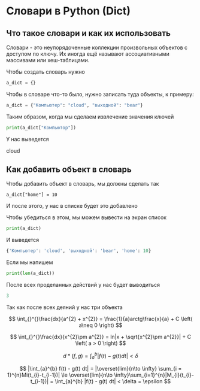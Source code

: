 # Словари в Python (Dict)

## Что такое словари и как их использовать

Словари - это неупорядоченные коллекции произвольных объектов с доступом по ключу. Их иногда ещё называют ассоциативными массивами или хеш-таблицами.

Чтобы создать словарь нужно

```python
a_dict = {}
```

Чтобы в словаре что-то было, нужно записать туда объекты, к примеру:

```python
a_dict = {"Компьютер": "cloud", "выходной": "bear"}
```

Таким образом, когда мы сделаем извлечение значения ключей

```python
print(a_dict["Компьютор"])
```

У нас выведется

cloud

## Как добавить объект в словарь

Чтобы добавить объект в словарь, мы должны сделать так

```pyhon
a_dict["home"] = 10
```

И после этого, у нас в списке будет это добавлено

Чтобы убедиться в этом, мы можем вывести на экран список

```python
print(a_dict)
```

И выведется

```python
{'Компьютер': 'cloud', 'выходной': 'bear', 'home': 10}
```

Если мы напишем

```python
print(len(a_dict))
```

После всех проделанных действий у нас будет выводиться

```python
3
```

Так как после всех деяний у нас три объекта


$$
\int_{}^{}\frac{dx}{a^{2} + x^{2}} = \frac{1}{a}arctg\frac{x}{a} + C \left( a\neq 0 \right)
$$

$$
\int_{}^{}\frac{dx}{x^{2}\pm a^{2}} = ln|x + \sqrt{x^{2}\pm a^{2}}| + C \left( a > 0 \right)
$$

$$
d * (f,g) = \int_{a}^{b}|f(t)-g(t)dt| < \delta
$$

$$
|\int_{a}^{b} f(t) - g(t) dt| = |\overset{lim}{n\to \infty} \sum_{i = 1}^{n}Mi(t_{i}-t_{i-1})| \le \overset{lim}{n\to \infty}\sum_{i=1}^{n}|M_{i}(t_{i}-t_{i-1})| = \int_{a}^{b} |f(t) - g(t) dt| < \delta = \epsilon
$$

